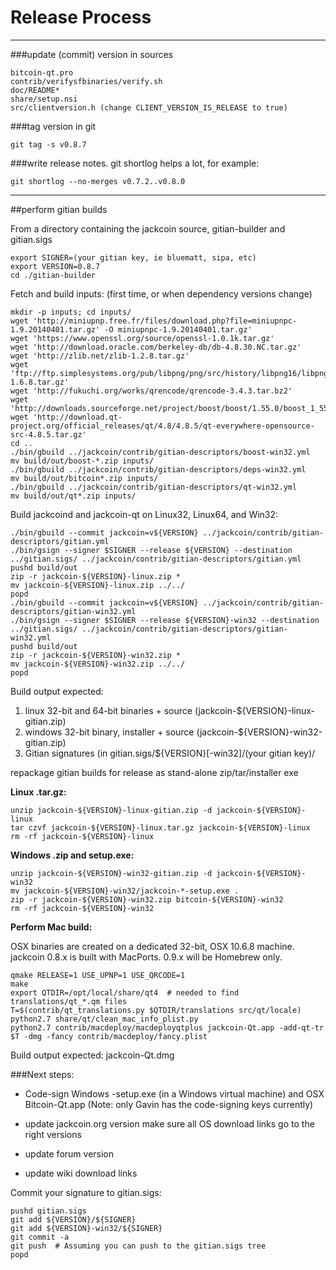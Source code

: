 Release Process
====================

* * *

###update (commit) version in sources


	bitcoin-qt.pro
	contrib/verifysfbinaries/verify.sh
	doc/README*
	share/setup.nsi
	src/clientversion.h (change CLIENT_VERSION_IS_RELEASE to true)

###tag version in git

	git tag -s v0.8.7

###write release notes. git shortlog helps a lot, for example:

	git shortlog --no-merges v0.7.2..v0.8.0

* * *

##perform gitian builds

 From a directory containing the jackcoin source, gitian-builder and gitian.sigs
  
	export SIGNER=(your gitian key, ie bluematt, sipa, etc)
	export VERSION=0.8.7
	cd ./gitian-builder

 Fetch and build inputs: (first time, or when dependency versions change)

	mkdir -p inputs; cd inputs/
	wget 'http://miniupnp.free.fr/files/download.php?file=miniupnpc-1.9.20140401.tar.gz' -O miniupnpc-1.9.20140401.tar.gz'
	wget 'https://www.openssl.org/source/openssl-1.0.1k.tar.gz'
	wget 'http://download.oracle.com/berkeley-db/db-4.8.30.NC.tar.gz'
	wget 'http://zlib.net/zlib-1.2.8.tar.gz'
	wget 'ftp://ftp.simplesystems.org/pub/libpng/png/src/history/libpng16/libpng-1.6.8.tar.gz'
	wget 'http://fukuchi.org/works/qrencode/qrencode-3.4.3.tar.bz2'
	wget 'http://downloads.sourceforge.net/project/boost/boost/1.55.0/boost_1_55_0.tar.bz2'
	wget 'http://download.qt-project.org/official_releases/qt/4.8/4.8.5/qt-everywhere-opensource-src-4.8.5.tar.gz'
	cd ..
	./bin/gbuild ../jackcoin/contrib/gitian-descriptors/boost-win32.yml
	mv build/out/boost-*.zip inputs/
	./bin/gbuild ../jackcoin/contrib/gitian-descriptors/deps-win32.yml
	mv build/out/bitcoin*.zip inputs/
	./bin/gbuild ../jackcoin/contrib/gitian-descriptors/qt-win32.yml
	mv build/out/qt*.zip inputs/

 Build jackcoind and jackcoin-qt on Linux32, Linux64, and Win32:
  
	./bin/gbuild --commit jackcoin=v${VERSION} ../jackcoin/contrib/gitian-descriptors/gitian.yml
	./bin/gsign --signer $SIGNER --release ${VERSION} --destination ../gitian.sigs/ ../jackcoin/contrib/gitian-descriptors/gitian.yml
	pushd build/out
	zip -r jackcoin-${VERSION}-linux.zip *
	mv jackcoin-${VERSION}-linux.zip ../../
	popd
	./bin/gbuild --commit jackcoin=v${VERSION} ../jackcoin/contrib/gitian-descriptors/gitian-win32.yml
	./bin/gsign --signer $SIGNER --release ${VERSION}-win32 --destination ../gitian.sigs/ ../jackcoin/contrib/gitian-descriptors/gitian-win32.yml
	pushd build/out
	zip -r jackcoin-${VERSION}-win32.zip *
	mv jackcoin-${VERSION}-win32.zip ../../
	popd

  Build output expected:

  1. linux 32-bit and 64-bit binaries + source (jackcoin-${VERSION}-linux-gitian.zip)
  2. windows 32-bit binary, installer + source (jackcoin-${VERSION}-win32-gitian.zip)
  3. Gitian signatures (in gitian.sigs/${VERSION}[-win32]/(your gitian key)/

repackage gitian builds for release as stand-alone zip/tar/installer exe

**Linux .tar.gz:**

	unzip jackcoin-${VERSION}-linux-gitian.zip -d jackcoin-${VERSION}-linux
	tar czvf jackcoin-${VERSION}-linux.tar.gz jackcoin-${VERSION}-linux
	rm -rf jackcoin-${VERSION}-linux

**Windows .zip and setup.exe:**

	unzip jackcoin-${VERSION}-win32-gitian.zip -d jackcoin-${VERSION}-win32
	mv jackcoin-${VERSION}-win32/jackcoin-*-setup.exe .
	zip -r jackcoin-${VERSION}-win32.zip bitcoin-${VERSION}-win32
	rm -rf jackcoin-${VERSION}-win32

**Perform Mac build:**

  OSX binaries are created on a dedicated 32-bit, OSX 10.6.8 machine.
  jackcoin 0.8.x is built with MacPorts.  0.9.x will be Homebrew only.

	qmake RELEASE=1 USE_UPNP=1 USE_QRCODE=1
	make
	export QTDIR=/opt/local/share/qt4  # needed to find translations/qt_*.qm files
	T=$(contrib/qt_translations.py $QTDIR/translations src/qt/locale)
	python2.7 share/qt/clean_mac_info_plist.py
	python2.7 contrib/macdeploy/macdeployqtplus jackcoin-Qt.app -add-qt-tr $T -dmg -fancy contrib/macdeploy/fancy.plist

 Build output expected: jackcoin-Qt.dmg

###Next steps:

* Code-sign Windows -setup.exe (in a Windows virtual machine) and
  OSX Bitcoin-Qt.app (Note: only Gavin has the code-signing keys currently)

* update jackcoin.org version
  make sure all OS download links go to the right versions

* update forum version

* update wiki download links

Commit your signature to gitian.sigs:

	pushd gitian.sigs
	git add ${VERSION}/${SIGNER}
	git add ${VERSION}-win32/${SIGNER}
	git commit -a
	git push  # Assuming you can push to the gitian.sigs tree
	popd

